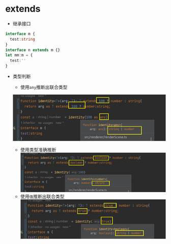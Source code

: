 # extends
- 继承接口
```typescript
interface m {
  test:string
}
interface n extends m {}
let mm:m = {
  test:''
}
```
- 类型判断
  - 使用`any`推断出联合类型  


  ![img.png](img.png)
  - 使用类型准确推断
  ![img_1.png](img_1.png)
  - 使用`值`推断出联合类型
  ![img_2.png](img_2.png)
